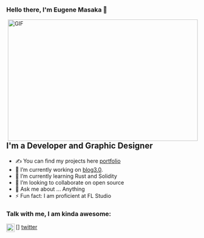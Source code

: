 ### Hello there, I'm Eugene Masaka  👋

 <img align="right" alt="GIF" src="https://kinsta.com/wp-content/uploads/2021/07/how-to-become-a-web-developer-1024x512.jpg" width="500" height="320" />


## I'm a Developer and Graphic Designer
- ✍ You can find my projects here [portfolio]
- 🔭 I’m currently working on [blog3.0].
- 🌱 I’m currently learning Rust and Solidity
- 👯 I’m looking to collaborate on open source
- 💬 Ask me about ... Anything
- ⚡ Fun fact: I am proficient at FL Studio


### Talk with me, I am kinda awesome:
[<img align="left" alt="genemasaka | Twitter" width="22px" src="https://cdn.jsdelivr.net/npm/simple-icons@v3/icons/twitter.svg" />] [twitter]

<br />

[portfolio]: https://github.com/genemasaka
[twitter]: https://twitter.com/masakagene
[blog3.0]: https://github.com/genemasaka/blog3.0
